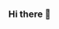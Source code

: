 ### Hi there 👋

<!--
**KavitMahale/KavitMahale** is a ✨ _special_ ✨ repository because its `README.md` (this file) appears on your GitHub profile.

Here are some ideas to get you started:

- 🔭 I’m currently working on ...Web Development
- 🌱 I’m currently learning ...New Technology
- 👯 I’m looking to collaborate on ...
- 🤔 I’m looking for help with ...
- 💬 Ask me about ...Anything
- 📫 How to reach me: ...[Blogger](https://kbmmmk.blogspot.com)
- 😄 Pronouns: ...He/Him
- ⚡ Fun fact: ...
-->
